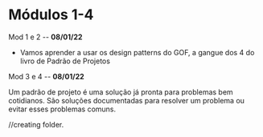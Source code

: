 # Módulos 1-4

Mod 1 e 2 -- **08/01/22**

* Vamos aprender a usar os design patterns do GOF, a gangue dos 4 do livro de Padrão de Projetos

Mod 3 e 4 -- **08/01/22**

Um padrão de projeto é uma solução já pronta para problemas bem cotidianos. São soluções documentadas para resolver um problema ou evitar esses problemas comuns.

//creating folder.
